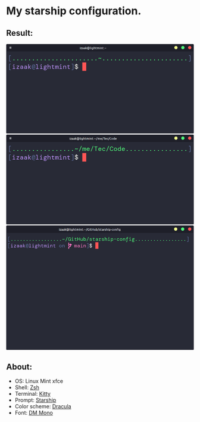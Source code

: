 # My starship configuration.

## Result:

![Prompt example 1](/src/example1.png)
![Prompt example 2](/src/example2.png)
![Git branch example](/src/git_branch_example.png)

## About:

- OS: Linux Mint xfce
- Shell: [Zsh](https://zsh.sourceforge.io/)
- Terminal: [Kitty](https://sw.kovidgoyal.net/kitty/)
- Prompt: [Starship](https://starship.rs/)
- Color scheme: [Dracula](https://draculatheme.com)
- Font: [DM Mono](https://fonts.google.com/specimen/DM+Mono?query=DM+Mono)

